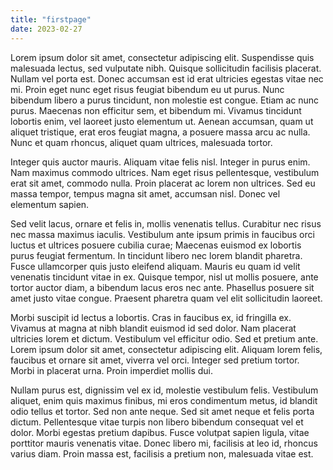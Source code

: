 ```yaml
---
title: "firstpage"
date: 2023-02-27
---
```


Lorem ipsum dolor sit amet, consectetur adipiscing elit. Suspendisse quis malesuada lectus, sed vulputate nibh. Quisque sollicitudin facilisis placerat. Nullam vel porta est. Donec accumsan est id erat ultricies egestas vitae nec mi. Proin eget nunc eget risus feugiat bibendum eu ut purus. Nunc bibendum libero a purus tincidunt, non molestie est congue. Etiam ac nunc purus. Maecenas non efficitur sem, et bibendum mi. Vivamus tincidunt lobortis enim, vel laoreet justo elementum ut. Aenean accumsan, quam ut aliquet tristique, erat eros feugiat magna, a posuere massa arcu ac nulla. Nunc et quam rhoncus, aliquet quam ultrices, malesuada tortor.

Integer quis auctor mauris. Aliquam vitae felis nisl. Integer in purus enim. Nam maximus commodo ultrices. Nam eget risus pellentesque, vestibulum erat sit amet, commodo nulla. Proin placerat ac lorem non ultrices. Sed eu massa tempor, tempus magna sit amet, accumsan nisl. Donec vel elementum sapien.

Sed velit lacus, ornare et felis in, mollis venenatis tellus. Curabitur nec risus nec massa maximus iaculis. Vestibulum ante ipsum primis in faucibus orci luctus et ultrices posuere cubilia curae; Maecenas euismod ex lobortis purus feugiat fermentum. In tincidunt libero nec lorem blandit pharetra. Fusce ullamcorper quis justo eleifend aliquam. Mauris eu quam id velit venenatis tincidunt vitae in ex. Quisque tempor, nisl ut mollis posuere, ante tortor auctor diam, a bibendum lacus eros nec ante. Phasellus posuere sit amet justo vitae congue. Praesent pharetra quam vel elit sollicitudin laoreet.

Morbi suscipit id lectus a lobortis. Cras in faucibus ex, id fringilla ex. Vivamus at magna at nibh blandit euismod id sed dolor. Nam placerat ultricies lorem et dictum. Vestibulum vel efficitur odio. Sed et pretium ante. Lorem ipsum dolor sit amet, consectetur adipiscing elit. Aliquam lorem felis, faucibus et ornare sit amet, viverra vel orci. Integer sed pretium tortor. Morbi in placerat urna. Proin imperdiet mollis dui.

Nullam purus est, dignissim vel ex id, molestie vestibulum felis. Vestibulum aliquet, enim quis maximus finibus, mi eros condimentum metus, id blandit odio tellus et tortor. Sed non ante neque. Sed sit amet neque et felis porta dictum. Pellentesque vitae turpis non libero bibendum consequat vel et dolor. Morbi egestas pretium dapibus. Fusce volutpat sapien ligula, vitae porttitor mauris venenatis vitae. Donec libero mi, facilisis at leo id, rhoncus varius diam. Proin massa est, facilisis a pretium non, malesuada vitae est.
